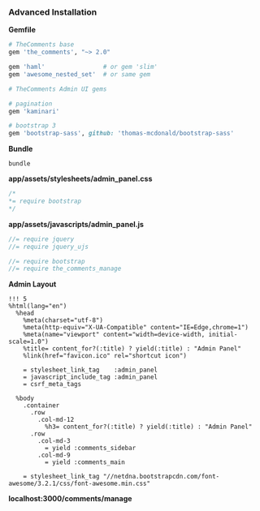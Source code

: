 ### Advanced Installation

**Gemfile**

```ruby
# TheComments base
gem 'the_comments', "~> 2.0"

gem 'haml'                # or gem 'slim'
gem 'awesome_nested_set'  # or same gem

# TheComments Admin UI gems

# pagination
gem 'kaminari'

# bootstrap 3
gem 'bootstrap-sass', github: 'thomas-mcdonald/bootstrap-sass'
```

**Bundle**

```
bundle
```

**app/assets/stylesheets/admin_panel.css**

```css
/*
*= require bootstrap
*/
```

**app/assets/javascripts/admin_panel.js**

```js
//= require jquery
//= require jquery_ujs

//= require bootstrap
//= require the_comments_manage
```

**Admin Layout**

```haml
!!! 5
%html(lang="en")
  %head
    %meta(charset="utf-8")
    %meta(http-equiv="X-UA-Compatible" content="IE=Edge,chrome=1")
    %meta(name="viewport" content="width=device-width, initial-scale=1.0")
    %title= content_for?(:title) ? yield(:title) : "Admin Panel"
    %link(href="favicon.ico" rel="shortcut icon")

    = stylesheet_link_tag    :admin_panel
    = javascript_include_tag :admin_panel
    = csrf_meta_tags

  %body
    .container
      .row
        .col-md-12
          %h3= content_for?(:title) ? yield(:title) : "Admin Panel"
      .row
        .col-md-3
          = yield :comments_sidebar
        .col-md-9
          = yield :comments_main

    = stylesheet_link_tag "//netdna.bootstrapcdn.com/font-awesome/3.2.1/css/font-awesome.min.css"
```

**localhost:3000/comments/manage**
